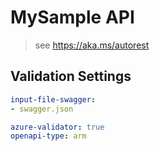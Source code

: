 ﻿# MySample API

> see https://aka.ms/autorest

## Validation Settings
``` yaml 
input-file-swagger:
- swagger.json 

azure-validator: true
openapi-type: arm
```